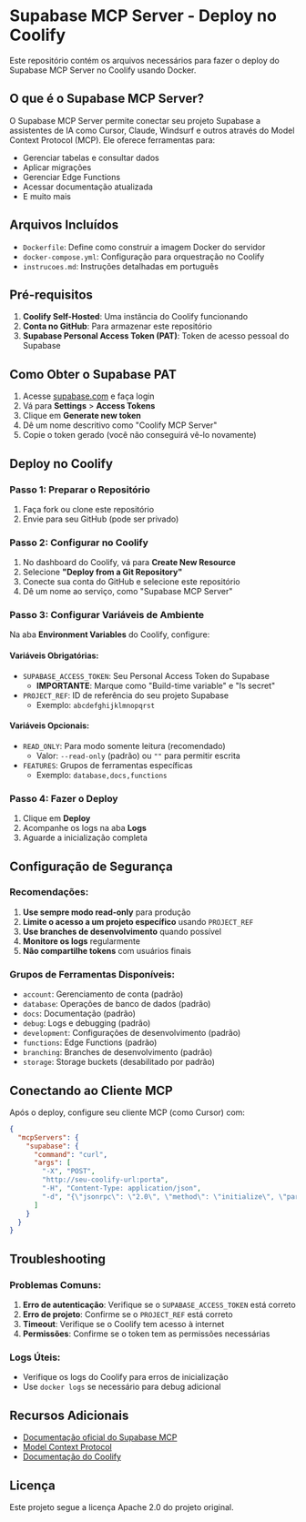 # Supabase MCP Server - Deploy no Coolify

Este repositório contém os arquivos necessários para fazer o deploy do Supabase MCP Server no Coolify usando Docker.

## O que é o Supabase MCP Server?

O Supabase MCP Server permite conectar seu projeto Supabase a assistentes de IA como Cursor, Claude, Windsurf e outros através do Model Context Protocol (MCP). Ele oferece ferramentas para:

- Gerenciar tabelas e consultar dados
- Aplicar migrações
- Gerenciar Edge Functions
- Acessar documentação atualizada
- E muito mais

## Arquivos Incluídos

- `Dockerfile`: Define como construir a imagem Docker do servidor
- `docker-compose.yml`: Configuração para orquestração no Coolify
- `instrucoes.md`: Instruções detalhadas em português

## Pré-requisitos

1. **Coolify Self-Hosted**: Uma instância do Coolify funcionando
2. **Conta no GitHub**: Para armazenar este repositório
3. **Supabase Personal Access Token (PAT)**: Token de acesso pessoal do Supabase

## Como Obter o Supabase PAT

1. Acesse [supabase.com](https://supabase.com) e faça login
2. Vá para **Settings** > **Access Tokens**
3. Clique em **Generate new token**
4. Dê um nome descritivo como "Coolify MCP Server"
5. Copie o token gerado (você não conseguirá vê-lo novamente)

## Deploy no Coolify

### Passo 1: Preparar o Repositório

1. Faça fork ou clone este repositório
2. Envie para seu GitHub (pode ser privado)

### Passo 2: Configurar no Coolify

1. No dashboard do Coolify, vá para **Create New Resource**
2. Selecione **"Deploy from a Git Repository"**
3. Conecte sua conta do GitHub e selecione este repositório
4. Dê um nome ao serviço, como "Supabase MCP Server"

### Passo 3: Configurar Variáveis de Ambiente

Na aba **Environment Variables** do Coolify, configure:

#### Variáveis Obrigatórias:
- `SUPABASE_ACCESS_TOKEN`: Seu Personal Access Token do Supabase
  - **IMPORTANTE**: Marque como "Build-time variable" e "Is secret"
- `PROJECT_REF`: ID de referência do seu projeto Supabase
  - Exemplo: `abcdefghijklmnopqrst`

#### Variáveis Opcionais:
- `READ_ONLY`: Para modo somente leitura (recomendado)
  - Valor: `--read-only` (padrão) ou `""` para permitir escrita
- `FEATURES`: Grupos de ferramentas específicas
  - Exemplo: `database,docs,functions`

### Passo 4: Fazer o Deploy

1. Clique em **Deploy**
2. Acompanhe os logs na aba **Logs**
3. Aguarde a inicialização completa

## Configuração de Segurança

### Recomendações:

1. **Use sempre modo read-only** para produção
2. **Limite o acesso a um projeto específico** usando `PROJECT_REF`
3. **Use branches de desenvolvimento** quando possível
4. **Monitore os logs** regularmente
5. **Não compartilhe tokens** com usuários finais

### Grupos de Ferramentas Disponíveis:

- `account`: Gerenciamento de conta (padrão)
- `database`: Operações de banco de dados (padrão)
- `docs`: Documentação (padrão)
- `debug`: Logs e debugging (padrão)
- `development`: Configurações de desenvolvimento (padrão)
- `functions`: Edge Functions (padrão)
- `branching`: Branches de desenvolvimento (padrão)
- `storage`: Storage buckets (desabilitado por padrão)

## Conectando ao Cliente MCP

Após o deploy, configure seu cliente MCP (como Cursor) com:

```json
{
  "mcpServers": {
    "supabase": {
      "command": "curl",
      "args": [
        "-X", "POST",
        "http://seu-coolify-url:porta",
        "-H", "Content-Type: application/json",
        "-d", "{\"jsonrpc\": \"2.0\", \"method\": \"initialize\", \"params\": {}}"
      ]
    }
  }
}
```

## Troubleshooting

### Problemas Comuns:

1. **Erro de autenticação**: Verifique se o `SUPABASE_ACCESS_TOKEN` está correto
2. **Erro de projeto**: Confirme se o `PROJECT_REF` está correto
3. **Timeout**: Verifique se o Coolify tem acesso à internet
4. **Permissões**: Confirme se o token tem as permissões necessárias

### Logs Úteis:

- Verifique os logs do Coolify para erros de inicialização
- Use `docker logs` se necessário para debug adicional

## Recursos Adicionais

- [Documentação oficial do Supabase MCP](https://supabase.com/mcp)
- [Model Context Protocol](https://modelcontextprotocol.io/)
- [Documentação do Coolify](https://coolify.io/docs)

## Licença

Este projeto segue a licença Apache 2.0 do projeto original. 